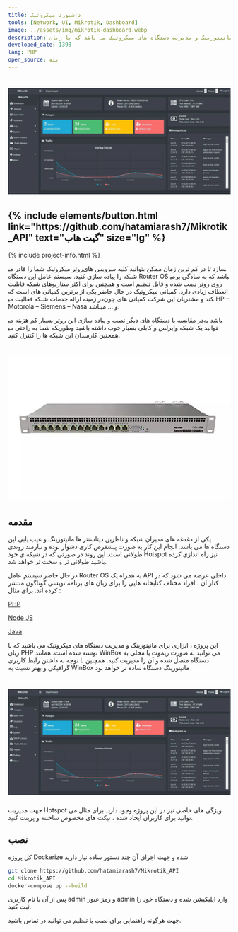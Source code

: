 ```yaml
---
title: داشبورد میکروتیک
tools: [Network, UI, Mikrotik, Dashboard]
image: ../assets/img/mikrotik-dashboard.webp
description: این پروژه ، ابزاری برای مانیتورینگ و مدیریت دستگاه های میکروتیک می باشد که با زبان PHP نوشته شده است. همانند WinBox می توانید به صورت ریموت یا محلی به دستگاه متصل شده و آن را مدیریت کنید. همچنین با توجه به داشتن رابط کاربری گرافیکی و بهتر نسبت به WinBox مانیتورینگ دستگاه ساده تر خواهد بود
developed_date: 1398
lang: PHP
open_source: بله
---
```


<h1 class="center">
<img src="../assets/img/mikrotik-dashboard.webp"/>
</h1>

<h2 class="center">
{% include elements/button.html link="https://github.com/hatamiarash7/Mikrotik_API" text="گیت هاب" size="lg" %}
</h2>

{% include project-info.html %}

روتر میکروتیک شما را قادر می‎سازد تا در کم ترین زمان ممکن بتوانید کلیه سرویس های شبکه را پیاده سازی کنید. سیستم عامل این دستگاه Router OS می‎باشد که به سادگی بر روی روتر نصب شده و قابل تنظیم است و همچنین برای اکثر سناریوهای شبکه قابلیت انعطاف زیادی دارد. کمپانی میکروتیک در حال حاضر یکی از برترین کمپانی های است که در زمینه ارائه خدمات شبکه فعالیت می‎کند و مشتریان این شرکت کمپانی های چون HP – Motorola – Siemens – Nasa و ... میباشد.

در مقایسه با دستگاه های دیگر نصب و پیاده سازی این روتر بسیار کم هزینه می‎باشد به طوریکه شما به راحتی می‎توانید یک شبکه وایرلس و کابلی بسیار خوب داشته باشید و همچنین کارمندان این شبکه ها را کنترل کنید.

<h1 class="center">
<img src="../assets/img/mikrotik-dashboard-2.webp"/>
</h1>

## مقدمه

یکی از دغدغه های مدیران شبکه و ناظرین دیتاسنتر ها مانیتورینگ و عیب یابی این دستگاه ها می باشد. انجام این کار به صورت پیشفرض کاری دشوار بوده و نیازمند روندی طولانی است. این روند در صورتی که در شبکه ی خود Hotspot نیز راه اندازی کرده باشید طولانی تر و سخت تر خواهد شد.

در حال حاضر سیستم عامل Router OS به همراه یک API داخلی عرضه می شود که در کنار آن ، افراد مختلف کتابخانه هایی را برای زبان های برنامه نویسی گوناگون منتشر کرده اند. برای مثال :

[PHP](https://github.com/BenMenking/routeros-api)

[Node JS](https://github.com/Trakkasure/mikronode)

[Java](https://github.com/GideonLeGrange/mikrotik-java)

این پروژه ، ابزاری برای مانیتورینگ و مدیریت دستگاه های میکروتیک می باشید که با زبان PHP نوشته شده است. همانند WinBox می توانید به صورت ریموت یا محلی به دستگاه متصل شده و آن را مدیریت کنید. همچنین با توجه به داشتن رابط کاربری گرافیکی و بهتر نسبت به WinBox مانیتورینگ دستگاه ساده تر خواهد بود

<h1 class="center">
<img src="../assets/img/mikrotik-dashboard.webp"/>
</h1>

جهت مدیریت Hotspot ویژگی های خاصی نیز در این پروژه وجود دارد. برای مثال می توانید برای کاربران ایجاد شده ، تیکت های مخصوص ساختته و پرینت کنید.

## نصب

کل پروژه Dockerize شده و جهت اجرای آن چند دستور ساده نیاز دارید

```sh
git clone https://github.com/hatamiarash7/Mikrotik_API
cd Mikrotik_API
docker-compose up --build
```

پس از آن با نام کاربری admin و رمز عبور admin وارد اپلیکیشن شده و دستگاه خود را ثبت کنید.

جهت هرگونه راهنمایی برای نصب یا تنظیم می توانید در تماس باشید.
